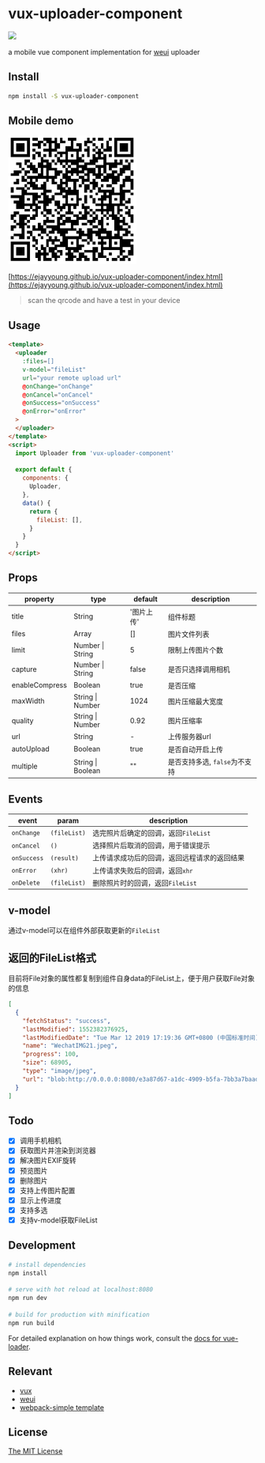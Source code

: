 # vux-uploader-component
![](https://www.travis-ci.org/eJayYoung/vux-uploader-component.svg?branch=master)

a mobile vue component implementation for [weui](https://weui.io/weui.js/) uploader

## Install
```bash
npm install -S vux-uploader-component
```


## Mobile demo
![](./assets/qrcode.png)

[https://ejayyoung.github.io/vux-uploader-component/index.html](https://ejayyoung.github.io/vux-uploader-component/index.html)
> scan the qrcode and have a test in your device

## Usage
```html
<template>
  <uploader
    :files=[]
    v-model="fileList"
    url="your remote upload url"
    @onChange="onChange"
    @onCancel="onCancel"
    @onSuccess="onSuccess"
    @onError="onError"
  >
  </uploader>
</template>
<script>
  import Uploader from 'vux-uploader-component'

  export default {
    components: {
      Uploader,
    },
    data() {
      return {
        fileList: [],
      }
    }
  }
</script>
```



## Props

property | type | default | description
---------| ---- | ------- | -----------
title | String | '图片上传' | 组件标题
files | Array | [] | 图片文件列表
limit | Number \| String | 5 | 限制上传图片个数
capture | Number \| String | false | 是否只选择调用相机
enableCompress | Boolean | true | 是否压缩
maxWidth | String \| Number | 1024 | 图片压缩最大宽度
quality | String \| Number | 0.92 | 图片压缩率
url | String | - | 上传服务器url
autoUpload | Boolean | true | 是否自动开启上传
multiple | String \| Boolean | "" | 是否支持多选, `false`为不支持

## Events
event | param | description
------| ----- | -----------
`onChange` | `(fileList)` | 选完照片后确定的回调，返回`FileList`
`onCancel` | `()` | 选择照片后取消的回调，用于错误提示
`onSuccess` | `(result)` | 上传请求成功后的回调，返回远程请求的返回结果
`onError` | `(xhr)` | 上传请求失败后的回调，返回`xhr`
`onDelete` | `(fileList)` | 删除照片时的回调，返回`FileList`

## v-model
通过v-model可以在组件外部获取更新的`FileList`

## 返回的FileList格式
目前将File对象的属性都复制到组件自身data的FileList上，便于用户获取File对象的信息
```json
[
  {
    "fetchStatus": "success",
    "lastModified": 1552382376925,
    "lastModifiedDate": "Tue Mar 12 2019 17:19:36 GMT+0800 (中国标准时间)",
    "name": "WechatIMG21.jpeg",
    "progress": 100,
    "size": 68905,
    "type": "image/jpeg",
    "url": "blob:http://0.0.0.0:8080/e3a87d67-a1dc-4909-b5fa-7bb3a7baad11",
  }
]

```

## Todo
- [x] 调用手机相机
- [x] 获取图片并渲染到浏览器
- [x] 解决图片EXIF旋转
- [x] 预览图片
- [x] 删除图片
- [x] 支持上传图片配置
- [x] 显示上传进度
- [x] 支持多选
- [x] 支持v-model获取FileList

## Development

```bash
# install dependencies
npm install

# serve with hot reload at localhost:8080
npm run dev

# build for production with minification
npm run build
```

For detailed explanation on how things work, consult the [docs for vue-loader](http://vuejs.github.io/vue-loader).

## Relevant
- [vux](https://github.com/airyland/vux)
- [weui](https://github.com/weui/weui)
- [webpack-simple template](https://github.com/vuejs-templates/webpack-simple)

## License
[The MIT License](http://opensource.org/licenses/MIT)
